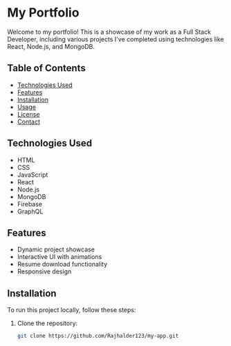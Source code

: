 # My Portfolio

Welcome to my portfolio! This is a showcase of my work as a Full Stack Developer, including various projects I've completed using technologies like React, Node.js, and MongoDB.

## Table of Contents

- [Technologies Used](#technologies-used)
- [Features](#features)
- [Installation](#installation)
- [Usage](#usage)
- [License](#license)
- [Contact](#contact)

## Technologies Used

- HTML
- CSS
- JavaScript
- React
- Node.js
- MongoDB
- Firebase
- GraphQL

## Features

- Dynamic project showcase
- Interactive UI with animations
- Resume download functionality
- Responsive design

## Installation

To run this project locally, follow these steps:

1. Clone the repository:
   ```bash
   git clone https://github.com/Rajhalder123/my-app.git
